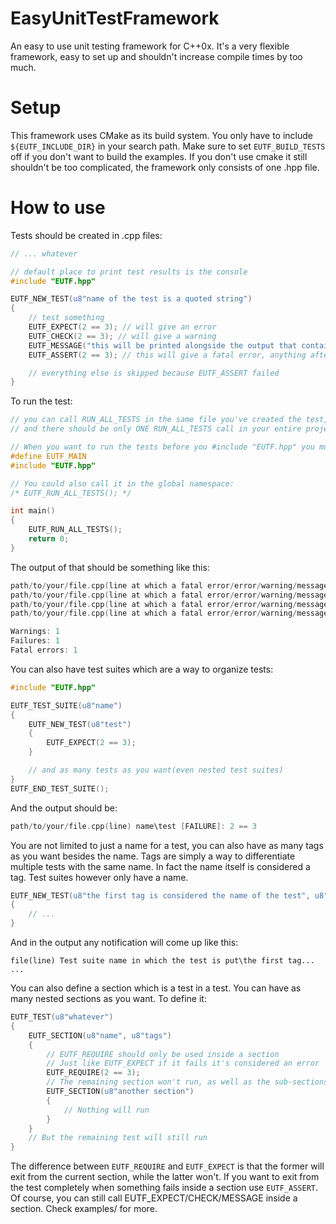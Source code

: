 # EasyUnitTestFramework
An easy to use unit testing framework for C++0x.
It's a very flexible framework, easy to set up and shouldn't increase compile times by too much.
# Setup
This framework uses CMake as its build system. You only have to include ```${EUTF_INCLUDE_DIR}``` in your search path. Make sure to set ```EUTF_BUILD_TESTS``` off if you don't want to build the examples.
If you don't use cmake it still shouldn't be too complicated, the framework only consists of one .hpp file.
# How to use
Tests should be created in .cpp files:
```c++
// ... whatever

// default place to print test results is the console
#include "EUTF.hpp"

EUTF_NEW_TEST(u8"name of the test is a quoted string")
{
	// test something
	EUTF_EXPECT(2 == 3); // will give an error
	EUTF_CHECK(2 == 3); // will give a warning
	EUTF_MESSAGE("this will be printed alongside the output that contains the results of the tests");
	EUTF_ASSERT(2 == 3); // this will give a fatal error, anything after ASSERT that fails won't get executed, it will exit from the test

	// everything else is skipped because EUTF_ASSERT failed
}

```
To run the test:
```c++
// you can call RUN_ALL_TESTS in the same file you've created the test, however I strongly recommend you call it in your main.cpp(or however it's called) file since you may have tests across multiple .cpp files 
// and there should be only ONE RUN_ALL_TESTS call in your entire project

// When you want to run the tests before you #include "EUTF.hpp" you must write #define EUTF_MAIN 
#define EUTF_MAIN
#include "EUTF.hpp"

// You could also call it in the global namespace:
/* EUTF_RUN_ALL_TESTS(); */

int main()
{
	EUTF_RUN_ALL_TESTS();
	return 0;
}
```
The output of that should be something like this:
```c++
path/to/your/file.cpp(line at which a fatal error/error/warning/message occured) name of the test is a quoted string [FAILURE]: 2 == 3
path/to/your/file.cpp(line at which a fatal error/error/warning/message occured) name of the test is a quoted string [WARNING]: 2 == 3
path/to/your/file.cpp(line at which a fatal error/error/warning/message occured) name of the test is a quoted string [MESSAGE]: this will be printed alongside the output that contains the results of the tests
path/to/your/file.cpp(line at which a fatal error/error/warning/message occured) name of the test is a quoted string [FATAL]: 2 == 3

Warnings: 1
Failures: 1
Fatal errors: 1
```
You can also have test suites which are a way to organize tests:
```c++
#include "EUTF.hpp"

EUTF_TEST_SUITE(u8"name")
{
	EUTF_NEW_TEST(u8"test")
	{
		EUTF_EXPECT(2 == 3);
	}

	// and as many tests as you want(even nested test suites)
}
EUTF_END_TEST_SUITE();

```
And the output should be:
```c++
path/to/your/file.cpp(line) name\test [FAILURE]: 2 == 3
```
You are not limited to just a name for a test, you can also have as many tags as you want besides the name. Tags are simply a way to differentiate multiple tests with the same name. In fact the name itself is considered a tag. Test suites however only have a name. 
```c++
EUTF_NEW_TEST(u8"the first tag is considered the name of the test", u8"another tag", u8"and another one")
{
	// ...
}
```
And in the output any notification will come up like this:
```
file(line) Test suite name in which the test is put\the first tag... ...
```
You can also define a section which is a test in a test. You can have as many nested sections as you want. To define it:
```c++
EUTF_TEST(u8"whatever")
{
	EUTF_SECTION(u8"name", u8"tags")
	{
		// EUTF_REQUIRE should only be used inside a section
		// Just like EUTF_EXPECT if it fails it's considered an error
		EUTF_REQUIRE(2 == 3);
		// The remaining section won't run, as well as the sub-sections
		EUTF_SECTION(u8"another section")
		{
			// Nothing will run
		}
	}
	// But the remaining test will still run
}
```
The difference between ```EUTF_REQUIRE``` and ```EUTF_EXPECT``` is that the former will exit from the current section, while the latter won't. If you want to exit from the test completely when something fails inside a section use ```EUTF_ASSERT```. Of course, you can still call EUTF_EXPECT/CHECK/MESSAGE inside a section.
Check examples/ for more.
 

